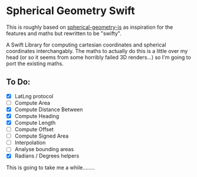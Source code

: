 # Spherical Geometry Swift

This is roughly based on [spherical-geometry-js](https://github.com/NotWoods/spherical-geometry-js) as inspiration for the features and maths but rewritten to be "swifty".

A Swift Library for computing cartesian coordinates and spherical coordinates interchangably. The maths to actually do this is a little over my head (or so it seems from some horribly failed 3D renders...) so I'm going to port the existing maths.

## To Do:

- [x] LatLng protocol
- [ ] Compute Area
- [x] Compute Distance Between
- [x] Compute Heading
- [x] Compute Length
- [ ] Compute Offset
- [ ] Compute Signed Area
- [ ] Interpolation
- [ ] Analyse bounding areas
- [x] Radians / Degrees helpers

This is going to take me a while........
